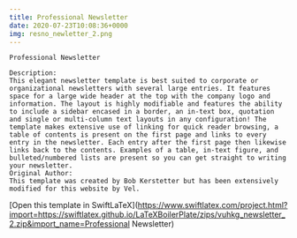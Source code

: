 ```yaml
---
title: Professional Newsletter
date: 2020-07-23T10:08:36+0000
img: resno_newletter_2.png
---
```

```
Professional Newsletter

Description:
This elegant newsletter template is best suited to corporate or organizational newsletters with several large entries. It features space for a large wide header at the top with the company logo and information. The layout is highly modifiable and features the ability to include a sidebar encased in a border, an in-text box, quotation and single or multi-column text layouts in any configuration! The template makes extensive use of linking for quick reader browsing, a table of contents is present on the first page and links to every entry in the newsletter. Each entry after the first page then likewise links back to the contents. Examples of a table, in-text figure, and bulleted/numbered lists are present so you can get straight to writing your newsletter.
Original Author:
This template was created by Bob Kerstetter but has been extensively modified for this website by Vel.
```
[Open this template in SwiftLaTeX](https://www.swiftlatex.com/project.html?import=https://swiftlatex.github.io/LaTeXBoilerPlate/zips/vuhkg_newsletter_2.zip&import_name=Professional Newsletter)
